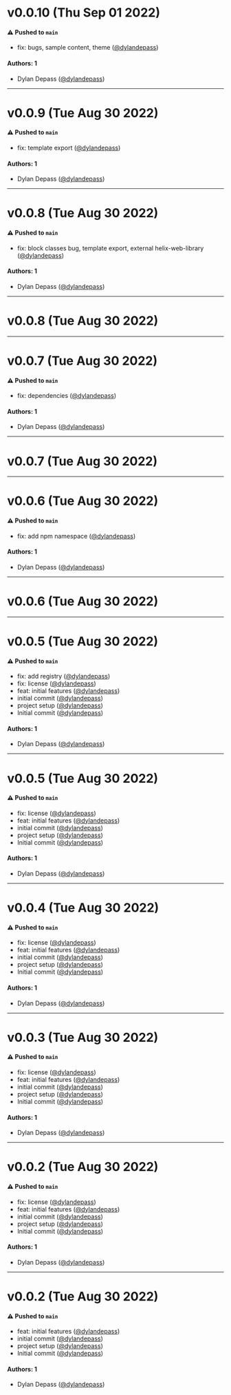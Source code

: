 # v0.0.10 (Thu Sep 01 2022)

#### ⚠️ Pushed to `main`

- fix: bugs, sample content, theme ([@dylandepass](https://github.com/dylandepass))

#### Authors: 1

- Dylan Depass ([@dylandepass](https://github.com/dylandepass))

---

# v0.0.9 (Tue Aug 30 2022)

#### ⚠️ Pushed to `main`

- fix: template export ([@dylandepass](https://github.com/dylandepass))

#### Authors: 1

- Dylan Depass ([@dylandepass](https://github.com/dylandepass))

---

# v0.0.8 (Tue Aug 30 2022)

#### ⚠️ Pushed to `main`

- fix: block classes bug, template export, external helix-web-library ([@dylandepass](https://github.com/dylandepass))

#### Authors: 1

- Dylan Depass ([@dylandepass](https://github.com/dylandepass))

---

# v0.0.8 (Tue Aug 30 2022)



---

# v0.0.7 (Tue Aug 30 2022)

#### ⚠️ Pushed to `main`

- fix: dependencies ([@dylandepass](https://github.com/dylandepass))

#### Authors: 1

- Dylan Depass ([@dylandepass](https://github.com/dylandepass))

---

# v0.0.7 (Tue Aug 30 2022)



---

# v0.0.6 (Tue Aug 30 2022)

#### ⚠️ Pushed to `main`

- fix: add npm namespace ([@dylandepass](https://github.com/dylandepass))

#### Authors: 1

- Dylan Depass ([@dylandepass](https://github.com/dylandepass))

---

# v0.0.6 (Tue Aug 30 2022)



---

# v0.0.5 (Tue Aug 30 2022)

#### ⚠️ Pushed to `main`

- fix: add registry ([@dylandepass](https://github.com/dylandepass))
- fix: license ([@dylandepass](https://github.com/dylandepass))
- feat: initial features ([@dylandepass](https://github.com/dylandepass))
- initial commit ([@dylandepass](https://github.com/dylandepass))
- project setup ([@dylandepass](https://github.com/dylandepass))
- Initial commit ([@dylandepass](https://github.com/dylandepass))

#### Authors: 1

- Dylan Depass ([@dylandepass](https://github.com/dylandepass))

---

# v0.0.5 (Tue Aug 30 2022)

#### ⚠️ Pushed to `main`

- fix: license ([@dylandepass](https://github.com/dylandepass))
- feat: initial features ([@dylandepass](https://github.com/dylandepass))
- initial commit ([@dylandepass](https://github.com/dylandepass))
- project setup ([@dylandepass](https://github.com/dylandepass))
- Initial commit ([@dylandepass](https://github.com/dylandepass))

#### Authors: 1

- Dylan Depass ([@dylandepass](https://github.com/dylandepass))

---

# v0.0.4 (Tue Aug 30 2022)

#### ⚠️ Pushed to `main`

- fix: license ([@dylandepass](https://github.com/dylandepass))
- feat: initial features ([@dylandepass](https://github.com/dylandepass))
- initial commit ([@dylandepass](https://github.com/dylandepass))
- project setup ([@dylandepass](https://github.com/dylandepass))
- Initial commit ([@dylandepass](https://github.com/dylandepass))

#### Authors: 1

- Dylan Depass ([@dylandepass](https://github.com/dylandepass))

---

# v0.0.3 (Tue Aug 30 2022)

#### ⚠️ Pushed to `main`

- fix: license ([@dylandepass](https://github.com/dylandepass))
- feat: initial features ([@dylandepass](https://github.com/dylandepass))
- initial commit ([@dylandepass](https://github.com/dylandepass))
- project setup ([@dylandepass](https://github.com/dylandepass))
- Initial commit ([@dylandepass](https://github.com/dylandepass))

#### Authors: 1

- Dylan Depass ([@dylandepass](https://github.com/dylandepass))

---

# v0.0.2 (Tue Aug 30 2022)

#### ⚠️ Pushed to `main`

- fix: license ([@dylandepass](https://github.com/dylandepass))
- feat: initial features ([@dylandepass](https://github.com/dylandepass))
- initial commit ([@dylandepass](https://github.com/dylandepass))
- project setup ([@dylandepass](https://github.com/dylandepass))
- Initial commit ([@dylandepass](https://github.com/dylandepass))

#### Authors: 1

- Dylan Depass ([@dylandepass](https://github.com/dylandepass))

---

# v0.0.2 (Tue Aug 30 2022)

#### ⚠️ Pushed to `main`

- feat: initial features ([@dylandepass](https://github.com/dylandepass))
- initial commit ([@dylandepass](https://github.com/dylandepass))
- project setup ([@dylandepass](https://github.com/dylandepass))
- Initial commit ([@dylandepass](https://github.com/dylandepass))

#### Authors: 1

- Dylan Depass ([@dylandepass](https://github.com/dylandepass))
